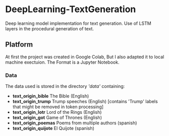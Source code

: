 # DeepLearning-TextGeneration
Deep learning model implementation for text generation. Use of LSTM layers in the procedural generation of text.

## Platform
At first the project was created in Google Colab, But I also adapted it to local machine exectuion. The Format is a Jupyter Notebook.

### Data
The data used is stored in the directory *'data'* containing:

* **text_origin_bible** The Bible (English)
* **text_origin_trump** Trump speeches (English) [contains 'Trump' labels that might be removed in token processing]
* **text_origin_lotr** Lord of the Rings (English)
* **text_origin_got** Game of Thrones (English)
* **text_origin_poemas** Poems from multiple authors (spanish)
* **text_origin_quijote** El Quijote (spanish)
